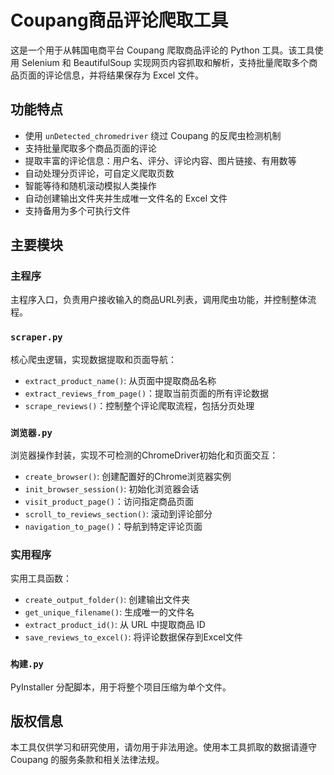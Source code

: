 # Coupang商品评论爬取工具

这是一个用于从韩国电商平台 Coupang 爬取商品评论的 Python 工具。该工具使用 Selenium 和 BeautifulSoup 实现网页内容抓取和解析，支持批量爬取多个商品页面的评论信息，并将结果保存为 Excel 文件。

## 功能特点

*   使用 `unDetected_chromedriver` 绕过 Coupang 的反爬虫检测机制
*   支持批量爬取多个商品页面的评论
*   提取丰富的评论信息：用户名、评分、评论内容、图片链接、有用数等
*   自动处理分页评论，可自定义爬取页数
*   智能等待和随机滚动模拟人类操作
*   自动创建输出文件夹并生成唯一文件名的 Excel 文件
*   支持备用为多个可执行文件

## 主要模块

### 主程序

主程序入口，负责用户接收输入的商品URL列表，调用爬虫功能，并控制整体流程。

### `scraper.py`

核心爬虫逻辑，实现数据提取和页面导航：

*   `extract_product_name()`: 从页面中提取商品名称
*   `extract_reviews_from_page()`：提取当前页面的所有评论数据
*   `scrape_reviews()`：控制整个评论爬取流程，包括分页处理

### `浏览器.py`

浏览器操作封装，实现不可检测的ChromeDriver初始化和页面交互：

*   `create_browser()`: 创建配置好的Chrome浏览器实例
*   `init_browser_session()`: 初始化浏览器会话
*   `visit_product_page()`：访问指定商品页面
*   `scroll_to_reviews_section()`: 滚动到评论部分
*   `navigation_to_page()`：导航到特定评论页面

### 实用程序

实用工具函数：

*   `create_output_folder()`: 创建输出文件夹
*   `get_unique_filename()`: 生成唯一的文件名
*   `extract_product_id()`: 从 URL 中提取商品 ID
*   `save_reviews_to_excel()`: 将评论数据保存到Excel文件

### `构建.py`

PyInstaller 分配脚本，用于将整个项目压缩为单个文件。

## 版权信息

本工具仅供学习和研究使用，请勿用于非法用途。使用本工具抓取的数据请遵守 Coupang 的服务条款和相关法律法规。

